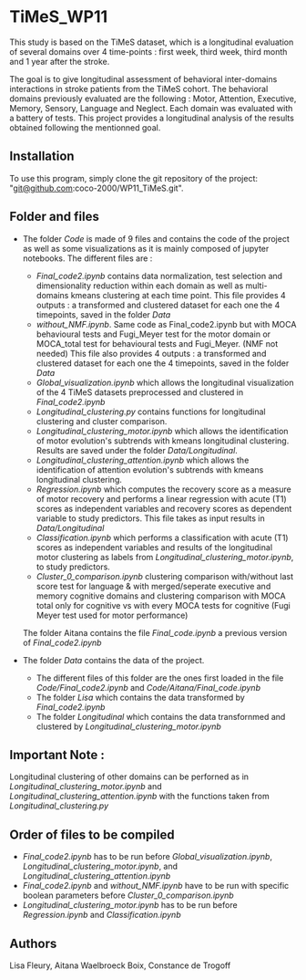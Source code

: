 # TiMeS_WP11
This study is based on the TiMeS dataset, which is a longitudinal evaluation of several domains over 4 time-points : first week, third week, third month and 1 year after the stroke.

The goal is to give longitudinal assessment of behavioral inter-domains interactions in stroke patients from the TiMeS cohort.
The behavioral domains previously evaluated are the following : Motor, Attention, Executive, Memory, Sensory, Language and Neglect. 
Each domain was evaluated with a battery of tests. This project provides a longitudinal analysis of the results obtained following the mentionned goal.

## Installation
To use this program, simply clone the git repository of the project: 
"git@github.com:coco-2000/WP11_TiMeS.git".

## Folder and files

- The folder *Code* is made of 9 files and contains the code of the project as well as some visualizations as it is mainly composed of jupyter notebooks.
    The different files are :
    - *Final_code2.ipynb* contains data normalization, test selection and dimensionality reduction within each domain as well as multi-domains kmeans clustering at each time point.
      This file provides 4 outputs : a transformed and clustered dataset for each one the 4 timepoints, saved in the folder *Data*
    - *without_NMF.ipynb*. Same code as Final_code2.ipynb but with MOCA behavioural tests and Fugi_Meyer test for the motor domain or MOCA_total test for behavioural tests and Fugi_Meyer. (NMF not needed)
      This file also provides 4 outputs : a transformed and clustered dataset for each one the 4 timepoints, saved in the folder *Data*
    - *Global_visualization.ipynb* which allows the longitudinal visualization of the 4 TiMeS datasets preprocessed and clustered in *Final_code2.ipynb*
    - *Longitudinal_clustering.py* contains functions for longitudinal clustering and cluster comparison.
    - *Longitudinal_clustering_motor.ipynb* which allows the identification of motor evolution's subtrends with kmeans longitudinal clustering. Results are saved under the folder *Data/Longitudinal*.
    - *Longitudinal_clustering_attention.ipynb* which allows the identification of attention evolution's subtrends with kmeans longitudinal clustering.
    - *Regression.ipynb* which computes the recovery score as a measure of motor recovery and performs a linear regression with acute (T1) scores as independent variables and recovery scores as dependent variable to study predictors.
      This file takes as input results in *Data/Longitudinal*
    - *Classification.ipynb* which performs a classification with acute (T1) scores as independent variables and results of the longitudinal motor clustering as labels from *Longitudinal_clustering_motor.ipynb*, to study predictors.
    - *Cluster_0_comparison.ipynb*  clustering comparison with/without last score test for language & with merged/seperate executive and memory cognitive domains and clustering comparison with MOCA total only for cognitive vs with every MOCA tests for         cognitive (Fugi Meyer test used for motor performance)
                                                              
    The folder Aitana contains the file *Final_code.ipynb* a previous version of *Final_code2.ipynb*

- The folder *Data* contains the data of the project. 
    - The different files of this folder are the ones first loaded in the file *Code/Final_code2.ipynb* and *Code/Aitana/Final_code.ipynb*
    - The folder *Lisa* which contains the data transformed by *Final_code2.ipynb*
    - The folder *Longitudinal* which contains the data transfornmed and clustered by *Longitudinal_clustering_motor.ipynb*

## Important Note :
Longitudinal clustering of other domains can be perforned as in *Longitudinal_clustering_motor.ipynb* and *Longitudinal_clustering_attention.ipynb* with the functions taken from *Longitudinal_clustering.py*

## Order of files to be compiled
- *Final_code2.ipynb* has to be run before *Global_visualization.ipynb*, *Longitudinal_clustering_motor.ipynb*, and *Longitudinal_clustering_attention.ipynb*
- *Final_code2.ipynb* and *without_NMF.ipynb* have to be run with specific boolean parameters before *Cluster_0_comparison.ipynb*
- *Longitudinal_clustering_motor.ipynb* has to be run before *Regression.ipynb* and *Classification.ipynb* 

## Authors
Lisa Fleury, Aitana Waelbroeck Boix, Constance de Trogoff
